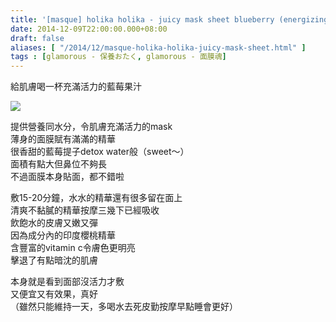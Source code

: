 ```yaml
---
title: '[masque] holika holika - juicy mask sheet blueberry (energizing)'
date: 2014-12-09T22:00:00.000+08:00
draft: false
aliases: [ "/2014/12/masque-holika-holika-juicy-mask-sheet.html" ]
tags : [glamorous - 保養おたく, glamorous - 面膜魂]
---
```


給肌膚喝一杯充滿活力的藍莓果汁  

![](/images/holikabluelerry.jpg)

提供營養同水分，令肌膚充滿活力的mask  
薄身的面膜賦有滿滿的精華  
很香甜的藍莓提子detox water般（sweet～）  
面積有點大但鼻位不夠長  
不過面膜本身貼面，都不錯啦  
  
敷15-20分鐘，水水的精華還有很多留在面上  
清爽不黏膩的精華按摩三幾下已經吸收  
飲飽水的皮膚又嫩又彈  
因為成分內的印度櫻桃精華  
含豐富的vitamin c令膚色更明亮  
擊退了有點暗沈的肌膚  
  
本身就是看到面部沒活力才敷  
又便宜又有效果，真好  
（雖然只能維持一天，多喝水去死皮勤按摩早點睡會更好）
